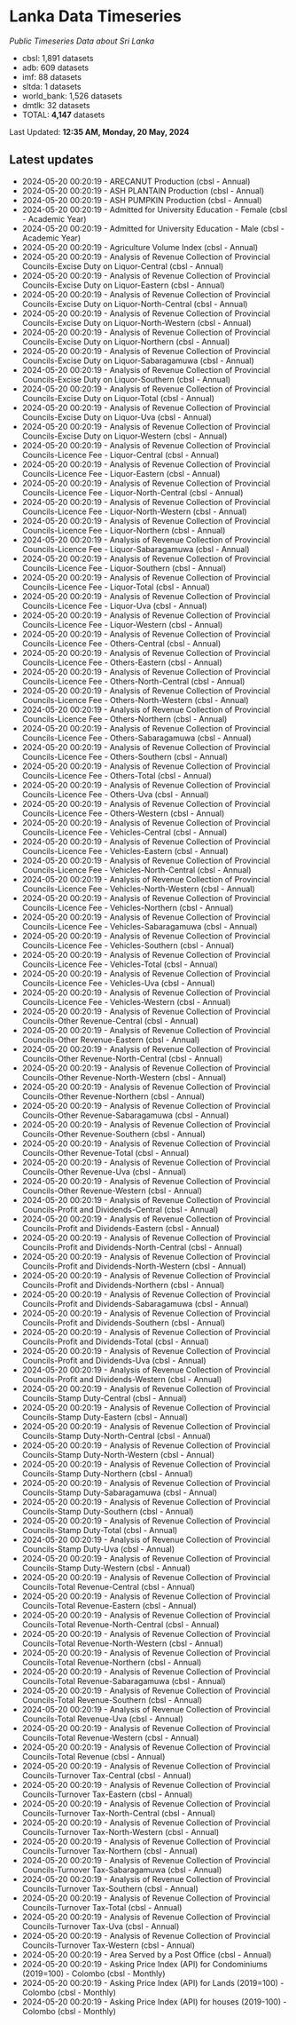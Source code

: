# Lanka Data Timeseries
*Public Timeseries Data about Sri Lanka*

* cbsl: 1,891 datasets
* adb: 609 datasets
* imf: 88 datasets
* sltda: 1 datasets
* world_bank: 1,526 datasets
* dmtlk: 32 datasets
* TOTAL: **4,147** datasets

Last Updated: **12:35 AM, Monday, 20 May, 2024**

## Latest updates

* 2024-05-20 00:20:19 - ARECANUT Production (cbsl - Annual)
* 2024-05-20 00:20:19 - ASH PLANTAIN Production (cbsl - Annual)
* 2024-05-20 00:20:19 - ASH PUMPKIN Production (cbsl - Annual)
* 2024-05-20 00:20:19 - Admitted for University Education - Female (cbsl - Academic Year)
* 2024-05-20 00:20:19 - Admitted for University Education - Male (cbsl - Academic Year)
* 2024-05-20 00:20:19 - Agriculture Volume Index (cbsl - Annual)
* 2024-05-20 00:20:19 - Analysis of Revenue Collection of Provincial Councils-Excise Duty on Liquor-Central (cbsl - Annual)
* 2024-05-20 00:20:19 - Analysis of Revenue Collection of Provincial Councils-Excise Duty on Liquor-Eastern (cbsl - Annual)
* 2024-05-20 00:20:19 - Analysis of Revenue Collection of Provincial Councils-Excise Duty on Liquor-North-Central (cbsl - Annual)
* 2024-05-20 00:20:19 - Analysis of Revenue Collection of Provincial Councils-Excise Duty on Liquor-North-Western (cbsl - Annual)
* 2024-05-20 00:20:19 - Analysis of Revenue Collection of Provincial Councils-Excise Duty on Liquor-Northern (cbsl - Annual)
* 2024-05-20 00:20:19 - Analysis of Revenue Collection of Provincial Councils-Excise Duty on Liquor-Sabaragamuwa (cbsl - Annual)
* 2024-05-20 00:20:19 - Analysis of Revenue Collection of Provincial Councils-Excise Duty on Liquor-Southern (cbsl - Annual)
* 2024-05-20 00:20:19 - Analysis of Revenue Collection of Provincial Councils-Excise Duty on Liquor-Total (cbsl - Annual)
* 2024-05-20 00:20:19 - Analysis of Revenue Collection of Provincial Councils-Excise Duty on Liquor-Uva (cbsl - Annual)
* 2024-05-20 00:20:19 - Analysis of Revenue Collection of Provincial Councils-Excise Duty on Liquor-Western (cbsl - Annual)
* 2024-05-20 00:20:19 - Analysis of Revenue Collection of Provincial Councils-Licence Fee - Liquor-Central (cbsl - Annual)
* 2024-05-20 00:20:19 - Analysis of Revenue Collection of Provincial Councils-Licence Fee - Liquor-Eastern (cbsl - Annual)
* 2024-05-20 00:20:19 - Analysis of Revenue Collection of Provincial Councils-Licence Fee - Liquor-North-Central (cbsl - Annual)
* 2024-05-20 00:20:19 - Analysis of Revenue Collection of Provincial Councils-Licence Fee - Liquor-North-Western (cbsl - Annual)
* 2024-05-20 00:20:19 - Analysis of Revenue Collection of Provincial Councils-Licence Fee - Liquor-Northern (cbsl - Annual)
* 2024-05-20 00:20:19 - Analysis of Revenue Collection of Provincial Councils-Licence Fee - Liquor-Sabaragamuwa (cbsl - Annual)
* 2024-05-20 00:20:19 - Analysis of Revenue Collection of Provincial Councils-Licence Fee - Liquor-Southern (cbsl - Annual)
* 2024-05-20 00:20:19 - Analysis of Revenue Collection of Provincial Councils-Licence Fee - Liquor-Total (cbsl - Annual)
* 2024-05-20 00:20:19 - Analysis of Revenue Collection of Provincial Councils-Licence Fee - Liquor-Uva (cbsl - Annual)
* 2024-05-20 00:20:19 - Analysis of Revenue Collection of Provincial Councils-Licence Fee - Liquor-Western (cbsl - Annual)
* 2024-05-20 00:20:19 - Analysis of Revenue Collection of Provincial Councils-Licence Fee - Others-Central (cbsl - Annual)
* 2024-05-20 00:20:19 - Analysis of Revenue Collection of Provincial Councils-Licence Fee - Others-Eastern (cbsl - Annual)
* 2024-05-20 00:20:19 - Analysis of Revenue Collection of Provincial Councils-Licence Fee - Others-North-Central (cbsl - Annual)
* 2024-05-20 00:20:19 - Analysis of Revenue Collection of Provincial Councils-Licence Fee - Others-North-Western (cbsl - Annual)
* 2024-05-20 00:20:19 - Analysis of Revenue Collection of Provincial Councils-Licence Fee - Others-Northern (cbsl - Annual)
* 2024-05-20 00:20:19 - Analysis of Revenue Collection of Provincial Councils-Licence Fee - Others-Sabaragamuwa (cbsl - Annual)
* 2024-05-20 00:20:19 - Analysis of Revenue Collection of Provincial Councils-Licence Fee - Others-Southern (cbsl - Annual)
* 2024-05-20 00:20:19 - Analysis of Revenue Collection of Provincial Councils-Licence Fee - Others-Total (cbsl - Annual)
* 2024-05-20 00:20:19 - Analysis of Revenue Collection of Provincial Councils-Licence Fee - Others-Uva (cbsl - Annual)
* 2024-05-20 00:20:19 - Analysis of Revenue Collection of Provincial Councils-Licence Fee - Others-Western (cbsl - Annual)
* 2024-05-20 00:20:19 - Analysis of Revenue Collection of Provincial Councils-Licence Fee - Vehicles-Central (cbsl - Annual)
* 2024-05-20 00:20:19 - Analysis of Revenue Collection of Provincial Councils-Licence Fee - Vehicles-Eastern (cbsl - Annual)
* 2024-05-20 00:20:19 - Analysis of Revenue Collection of Provincial Councils-Licence Fee - Vehicles-North-Central (cbsl - Annual)
* 2024-05-20 00:20:19 - Analysis of Revenue Collection of Provincial Councils-Licence Fee - Vehicles-North-Western (cbsl - Annual)
* 2024-05-20 00:20:19 - Analysis of Revenue Collection of Provincial Councils-Licence Fee - Vehicles-Northern (cbsl - Annual)
* 2024-05-20 00:20:19 - Analysis of Revenue Collection of Provincial Councils-Licence Fee - Vehicles-Sabaragamuwa (cbsl - Annual)
* 2024-05-20 00:20:19 - Analysis of Revenue Collection of Provincial Councils-Licence Fee - Vehicles-Southern (cbsl - Annual)
* 2024-05-20 00:20:19 - Analysis of Revenue Collection of Provincial Councils-Licence Fee - Vehicles-Total (cbsl - Annual)
* 2024-05-20 00:20:19 - Analysis of Revenue Collection of Provincial Councils-Licence Fee - Vehicles-Uva (cbsl - Annual)
* 2024-05-20 00:20:19 - Analysis of Revenue Collection of Provincial Councils-Licence Fee - Vehicles-Western (cbsl - Annual)
* 2024-05-20 00:20:19 - Analysis of Revenue Collection of Provincial Councils-Other Revenue-Central (cbsl - Annual)
* 2024-05-20 00:20:19 - Analysis of Revenue Collection of Provincial Councils-Other Revenue-Eastern (cbsl - Annual)
* 2024-05-20 00:20:19 - Analysis of Revenue Collection of Provincial Councils-Other Revenue-North-Central (cbsl - Annual)
* 2024-05-20 00:20:19 - Analysis of Revenue Collection of Provincial Councils-Other Revenue-North-Western (cbsl - Annual)
* 2024-05-20 00:20:19 - Analysis of Revenue Collection of Provincial Councils-Other Revenue-Northern (cbsl - Annual)
* 2024-05-20 00:20:19 - Analysis of Revenue Collection of Provincial Councils-Other Revenue-Sabaragamuwa (cbsl - Annual)
* 2024-05-20 00:20:19 - Analysis of Revenue Collection of Provincial Councils-Other Revenue-Southern (cbsl - Annual)
* 2024-05-20 00:20:19 - Analysis of Revenue Collection of Provincial Councils-Other Revenue-Total (cbsl - Annual)
* 2024-05-20 00:20:19 - Analysis of Revenue Collection of Provincial Councils-Other Revenue-Uva (cbsl - Annual)
* 2024-05-20 00:20:19 - Analysis of Revenue Collection of Provincial Councils-Other Revenue-Western (cbsl - Annual)
* 2024-05-20 00:20:19 - Analysis of Revenue Collection of Provincial Councils-Profit and Dividends-Central (cbsl - Annual)
* 2024-05-20 00:20:19 - Analysis of Revenue Collection of Provincial Councils-Profit and Dividends-Eastern (cbsl - Annual)
* 2024-05-20 00:20:19 - Analysis of Revenue Collection of Provincial Councils-Profit and Dividends-North-Central (cbsl - Annual)
* 2024-05-20 00:20:19 - Analysis of Revenue Collection of Provincial Councils-Profit and Dividends-North-Western (cbsl - Annual)
* 2024-05-20 00:20:19 - Analysis of Revenue Collection of Provincial Councils-Profit and Dividends-Northern (cbsl - Annual)
* 2024-05-20 00:20:19 - Analysis of Revenue Collection of Provincial Councils-Profit and Dividends-Sabaragamuwa (cbsl - Annual)
* 2024-05-20 00:20:19 - Analysis of Revenue Collection of Provincial Councils-Profit and Dividends-Southern (cbsl - Annual)
* 2024-05-20 00:20:19 - Analysis of Revenue Collection of Provincial Councils-Profit and Dividends-Total (cbsl - Annual)
* 2024-05-20 00:20:19 - Analysis of Revenue Collection of Provincial Councils-Profit and Dividends-Uva (cbsl - Annual)
* 2024-05-20 00:20:19 - Analysis of Revenue Collection of Provincial Councils-Profit and Dividends-Western (cbsl - Annual)
* 2024-05-20 00:20:19 - Analysis of Revenue Collection of Provincial Councils-Stamp Duty-Central (cbsl - Annual)
* 2024-05-20 00:20:19 - Analysis of Revenue Collection of Provincial Councils-Stamp Duty-Eastern (cbsl - Annual)
* 2024-05-20 00:20:19 - Analysis of Revenue Collection of Provincial Councils-Stamp Duty-North-Central (cbsl - Annual)
* 2024-05-20 00:20:19 - Analysis of Revenue Collection of Provincial Councils-Stamp Duty-North-Western (cbsl - Annual)
* 2024-05-20 00:20:19 - Analysis of Revenue Collection of Provincial Councils-Stamp Duty-Northern (cbsl - Annual)
* 2024-05-20 00:20:19 - Analysis of Revenue Collection of Provincial Councils-Stamp Duty-Sabaragamuwa (cbsl - Annual)
* 2024-05-20 00:20:19 - Analysis of Revenue Collection of Provincial Councils-Stamp Duty-Southern (cbsl - Annual)
* 2024-05-20 00:20:19 - Analysis of Revenue Collection of Provincial Councils-Stamp Duty-Total (cbsl - Annual)
* 2024-05-20 00:20:19 - Analysis of Revenue Collection of Provincial Councils-Stamp Duty-Uva (cbsl - Annual)
* 2024-05-20 00:20:19 - Analysis of Revenue Collection of Provincial Councils-Stamp Duty-Western (cbsl - Annual)
* 2024-05-20 00:20:19 - Analysis of Revenue Collection of Provincial Councils-Total Revenue-Central (cbsl - Annual)
* 2024-05-20 00:20:19 - Analysis of Revenue Collection of Provincial Councils-Total Revenue-Eastern (cbsl - Annual)
* 2024-05-20 00:20:19 - Analysis of Revenue Collection of Provincial Councils-Total Revenue-North-Central (cbsl - Annual)
* 2024-05-20 00:20:19 - Analysis of Revenue Collection of Provincial Councils-Total Revenue-North-Western (cbsl - Annual)
* 2024-05-20 00:20:19 - Analysis of Revenue Collection of Provincial Councils-Total Revenue-Northern (cbsl - Annual)
* 2024-05-20 00:20:19 - Analysis of Revenue Collection of Provincial Councils-Total Revenue-Sabaragamuwa (cbsl - Annual)
* 2024-05-20 00:20:19 - Analysis of Revenue Collection of Provincial Councils-Total Revenue-Southern (cbsl - Annual)
* 2024-05-20 00:20:19 - Analysis of Revenue Collection of Provincial Councils-Total Revenue-Uva (cbsl - Annual)
* 2024-05-20 00:20:19 - Analysis of Revenue Collection of Provincial Councils-Total Revenue-Western (cbsl - Annual)
* 2024-05-20 00:20:19 - Analysis of Revenue Collection of Provincial Councils-Total Revenue (cbsl - Annual)
* 2024-05-20 00:20:19 - Analysis of Revenue Collection of Provincial Councils-Turnover Tax-Central (cbsl - Annual)
* 2024-05-20 00:20:19 - Analysis of Revenue Collection of Provincial Councils-Turnover Tax-Eastern (cbsl - Annual)
* 2024-05-20 00:20:19 - Analysis of Revenue Collection of Provincial Councils-Turnover Tax-North-Central (cbsl - Annual)
* 2024-05-20 00:20:19 - Analysis of Revenue Collection of Provincial Councils-Turnover Tax-North-Western (cbsl - Annual)
* 2024-05-20 00:20:19 - Analysis of Revenue Collection of Provincial Councils-Turnover Tax-Northern (cbsl - Annual)
* 2024-05-20 00:20:19 - Analysis of Revenue Collection of Provincial Councils-Turnover Tax-Sabaragamuwa (cbsl - Annual)
* 2024-05-20 00:20:19 - Analysis of Revenue Collection of Provincial Councils-Turnover Tax-Southern (cbsl - Annual)
* 2024-05-20 00:20:19 - Analysis of Revenue Collection of Provincial Councils-Turnover Tax-Total (cbsl - Annual)
* 2024-05-20 00:20:19 - Analysis of Revenue Collection of Provincial Councils-Turnover Tax-Uva (cbsl - Annual)
* 2024-05-20 00:20:19 - Analysis of Revenue Collection of Provincial Councils-Turnover Tax-Western (cbsl - Annual)
* 2024-05-20 00:20:19 - Area Served by a Post Office (cbsl - Annual)
* 2024-05-20 00:20:19 - Asking Price Index (API) for Condominiums (2019=100) - Colombo (cbsl - Monthly)
* 2024-05-20 00:20:19 - Asking Price Index (API) for Lands (2019=100) - Colombo (cbsl - Monthly)
* 2024-05-20 00:20:19 - Asking Price Index (API) for houses (2019-100) - Colombo (cbsl - Monthly)